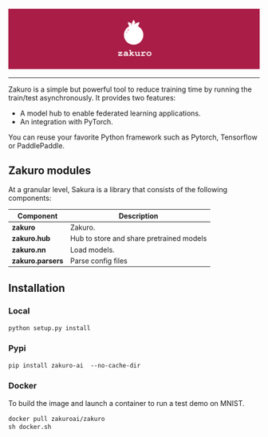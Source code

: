 ![zakuro Logo](imgs/zakuro-banner.png)

--------------------------------------------------------------------------------

Zakuro is a simple but powerful tool to reduce training time by running the train/test asynchronously. It provides two features:
- A model hub to enable federated learning applications.
- An integration with PyTorch. 


You can reuse your favorite Python framework such as Pytorch, Tensorflow or PaddlePaddle.


## Zakuro modules

At a granular level, Sakura is a library that consists of the following components:

| Component | Description |
| ---- | --- |
| **zakuro** | Zakuro. |
| **zakuro.hub** | Hub to store and share pretrained models |
| **zakuro.nn** | Load models. |
| **zakuro.parsers** | Parse config files |

## Installation
### Local
```
python setup.py install
```

### Pypi
```
pip install zakuro-ai  --no-cache-dir
```

### Docker
To build the image and launch a container to run a test demo on MNIST.
```
docker pull zakuroai/zakuro
sh docker.sh
```
